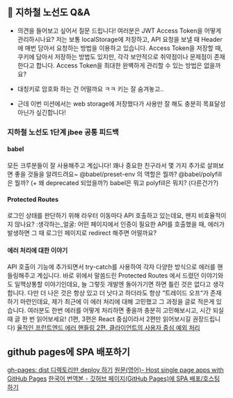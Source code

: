 ## 🚀 지하철 노선도 Q&A

- 의견을 들어보고 싶어서 질문 드립니다! 여러분은 JWT Access Token을 어떻게 관리하시나요?
  저는 보통 localStorage에 저장하고, API 요청을 보낼 때 Header에 매번 담아서 요청하는 방법을 이용하고 있습니다. Access Token을 저장할 때, 쿠키에 담아서 저장하는 방법도 있지만, 각각 보안적으로 취약점이나 문제점이 존재한다고 합니다. Access Token을 최대한 완벽하게 관리할 수 있는 방법은 없을까요?

- 대칭키로 암호화 하는 건 어떨까요 ㅋㅋ 키는 잘 숨겨놓고..
- 근데 이번 미션에서는 web storage에 저장했다가 사용만 잘 해도 충분히 목표달성 아닌가 싶긴합니다!



###  지하철 노선도 1단계 jbee 공통 피드백 

#### babel
모든 크루분들이 잘 사용해주고 계십니다!
꽤나 중요한 친구라서 몇 가지 추가로 살펴보면 좋을 것들을 알려드려요~
@babel/preset-env 의 역할은 뭘까?
@babel/polyfill은 뭘까? (+ 왜 deprecated 되었을까?)
babel은 뭐고 polyfill은 뭐지? (다른건가?)

#### Protected Routes
로그인 상태를 판단하기 위해 라우터 이동마다 API 호출하고 있는데요, 왠지 비효율적이지 않나요? :생각하는_얼굴:
어떤 페이지에서 인증이 필요한 API를 호출했을 때, 에러가 발생하면 그 때 로그인 페이지로 redirect 해주면 어떨까요?

#### 에러 처리에 대한 이야기
API 호출이 기능에 추가되면서 try-catch를 사용하여 각자 다양한 방식으로 에러를 핸들링해주고 계십니다. 바로 위에서 말씀드린 Protected Routes 에서 드렸던 이야기와도 일맥상통할 이야기인데요,
늘 그렇듯 개발엔 돌아가기면 하면 틀린 것은 없다고 생각합니다. 다만 더 나은 것은 항상 있고 더 낫다고 하더라도 항상 “트레이드 오프“가 존재하기 마련인데요, 제가 최근에 이 에러 처리에 대해 고민했고 그 과정을 글로 적은게 있습니다. 여러분도 한번 에러를 어떻게 처리하면 좋을까 충분히 고민해보시고, 시간 되실 때 글 한 번 읽어보세요!
(1편, 3편은 React 중심이라서 2편만 읽어보시길 권장드립니다)
[율적인 프런트엔드 에러 핸들링 2편. 클라이언트의 사용자 중심 예외 처리](https://jbee.io/react/error-declarative-handling-2/)


## github pages에 SPA 배포하기

[gh-pages: dist 디렉토리만 deploy 하기](https://velog.io/@bigsaigon333/gh-pages-dist-%EB%94%94%EB%A0%89%ED%86%A0%EB%A6%AC%EB%A7%8C-deploy-%ED%95%98%EA%B8%B0)
[원문(영어)- Host single page apps with GitHub Pages](https://github.com/rafgraph/spa-github-pages)
[한국어 번역본 - 깃허브 페이지(GitHub Pages)에 SPA 배포/호스팅 하기](https://github.com/sujinleeme/spa-github-pages-ko)

